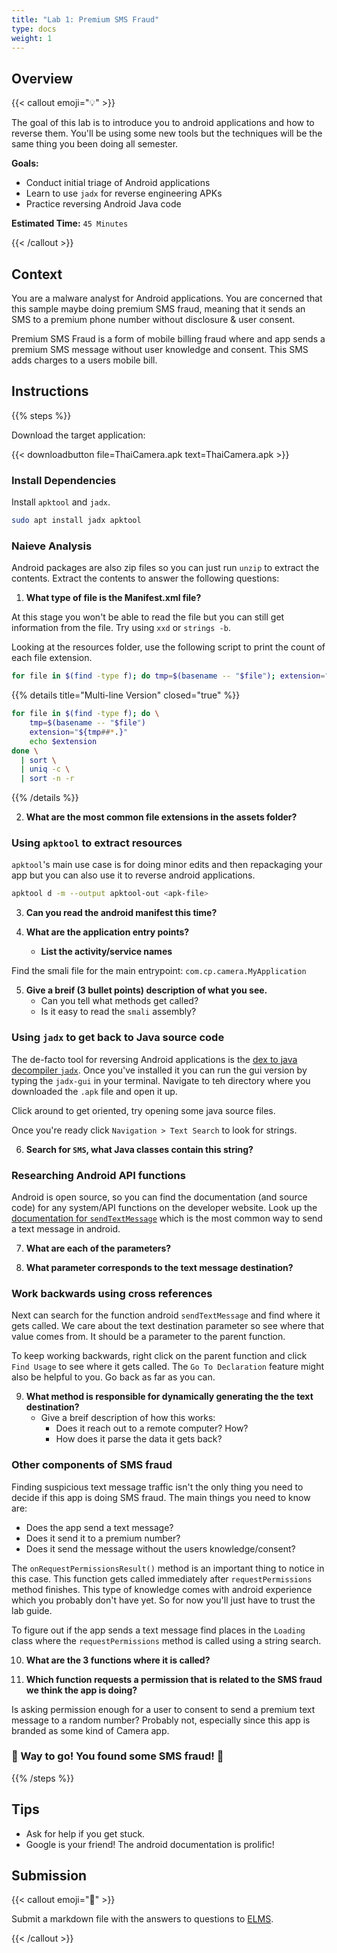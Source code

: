 ```yaml
---
title: "Lab 1: Premium SMS Fraud"
type: docs
weight: 1
---
```


<!--
This lab guide is taken from Maddie Stone's excellent
[Android App Reversing 101](https://www.ragingrock.com/AndroidAppRE/)
workshop.
-->

## Overview

{{< callout emoji="💡" >}}

The goal of this lab is to introduce you to android applications and how to
reverse them. You'll be using some new tools but the techniques will be the same
thing you been doing all semester.

**Goals:**

- Conduct initial triage of Android applications
- Learn to use `jadx` for reverse engineering APKs
- Practice reversing Android Java code

**Estimated Time:** `45 Minutes`

{{< /callout >}}

## Context

You are a malware analyst for Android applications. You are concerned that this
sample maybe doing premium SMS fraud, meaning that it sends an SMS to a premium
phone number without disclosure & user consent.

Premium SMS Fraud is a form of mobile billing fraud where and app sends a
premium SMS message without user knowledge and consent. This SMS adds charges to
a users mobile bill.

## Instructions

{{% steps %}}

Download the target application:

{{< downloadbutton file=ThaiCamera.apk text=ThaiCamera.apk >}}

### Install Dependencies

Install `apktool` and `jadx`.

```sh {filename=Bash}
sudo apt install jadx apktool
```

### Naieve Analysis

Android packages are also zip files so you can just run `unzip` to extract the
contents. Extract the contents to answer the following questions:

1. **What type of file is the Manifest.xml file?**

At this stage you won't be able to read the file but you can still get
information from the file. Try using `xxd` or `strings -b`.

Looking at the resources folder, use the following script to print the count of
each file extension.

```bash {filename=Bash}
for file in $(find -type f); do tmp=$(basename -- "$file"); extension="${tmp##*.}"; echo $extension; done | sort | uniq -c | sort -n -r
```

{{% details title="Multi-line Version" closed="true" %}}

```bash
for file in $(find -type f); do \
    tmp=$(basename -- "$file")
    extension="${tmp##*.}"
    echo $extension
done \
  | sort \
  | uniq -c \
  | sort -n -r
```

{{% /details %}}

2. **What are the most common file extensions in the assets folder?**

### Using `apktool` to extract resources

`apktool`'s main use case is for doing minor edits and then repackaging your app
but you can also use it to reverse android applications.

```bash {filename=Bash}
apktool d -m --output apktool-out <apk-file>
```

3. **Can you read the android manifest this time?**

4. **What are the application entry points?**
   - **List the activity/service names**

Find the smali file for the main entrypoint: `com.cp.camera.MyApplication`

5. **Give a breif (3 bullet points) description of what you see.**
   - Can you tell what methods get called?
   - Is it easy to read the `smali` assembly?

### Using `jadx` to get back to Java source code

The de-facto tool for reversing Android applications is the
[dex to java decompiler `jadx`](https://github.com/skylot/jadx). Once you've
installed it you can run the gui version by typing the `jadx-gui` in your
terminal. Navigate to teh directory where you downloaded the `.apk` file and
open it up.

Click around to get oriented, try opening some java source files.

Once you're ready click `Navigation > Text Search` to look for strings.

6. **Search for `SMS`, what Java classes contain this string?**

### Researching Android API functions

Android is open source, so you can find the documentation (and source code) for
any system/API functions on the developer website. Look up the
[documentation for `sendTextMessage`](https://developer.android.com/reference/android/telephony/SmsManager#sendTextMessage(java.lang.String,%20java.lang.String,%20java.lang.String,%20android.app.PendingIntent,%20android.app.PendingIntent))
which is the most common way to send a text message in android.

7. **What are each of the parameters?**

8. **What parameter corresponds to the text message destination?**

### Work backwards using cross references

Next can search for the function android `sendTextMessage` and find where it
gets called. We care about the text destination parameter so see where that
value comes from. It should be a parameter to the parent function.

To keep working backwards, right click on the parent function and click
`Find Usage` to see where it gets called. The `Go To Declaration` feature might
also be helpful to you. Go back as far as you can.

9. **What method is responsible for dynamically generating the the text
   destination?**
   - Give a breif description of how this works:
     - Does it reach out to a remote computer? How?
     - How does it parse the data it gets back?

### Other components of SMS fraud

Finding suspicious text message traffic isn't the only thing you need to decide
if this app is doing SMS fraud. The main things you need to know are:

- Does the app send a text message?
- Does it send it to a premium number?
- Does it send the message without the users knowledge/consent?

The `onRequestPermissionsResult()` method is an important thing to notice in
this case. This function gets called immediately after `requestPermissions`
method finishes. This type of knowledge comes with android experience which you
probably don't have yet. So for now you'll just have to trust the lab guide.

To figure out if the app sends a text message find places in the `Loading` class
where the `requestPermissions` method is called using a string search.

10. **What are the 3 functions where it is called?**

11. **Which function requests a permission that is related to the SMS fraud we
    think the app is doing?**

Is asking permission enough for a user to consent to send a premium text message
to a random number? Probably not, especially since this app is branded as some
kind of Camera app.

### 🎉 Way to go! You found some SMS fraud! 🎉

{{% /steps %}}

## Tips

- Ask for help if you get stuck.
- Google is your friend! The android documentation is prolific!

## Submission

{{< callout emoji="📝" >}}

Submit a markdown file with the answers to questions to
[ELMS](https://umd.instructure.com/courses/1374508/assignments).

{{< /callout >}}
